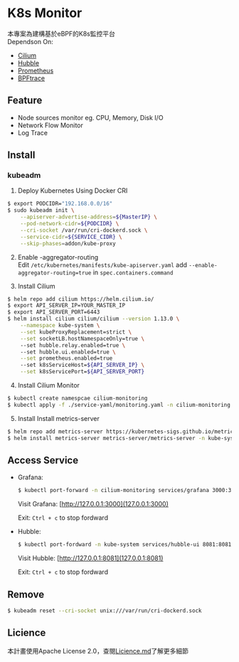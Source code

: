 # K8s Monitor
本專案為建構基於eBPF的K8s監控平台  
Dependson On:
- [Cilium](https://github.com/cilium/cilium)
- [Hubble](https://github.com/cilium/hubble)
- [Prometheus](https://github.com/prometheus)
- [BPFtrace](https://github.com/iovisor/bpftrace)
## Feature
- Node sources monitor eg. CPU, Memory, Disk I/O
- Network Flow Monitor
- Log Trace
## Install
### kubeadm
1. Deploy Kubernetes Using Docker CRI
```bash
$ export PODCIDR="192.168.0.0/16"
$ sudo kubeadm init \
    --apiserver-advertise-address=${MasterIP} \
    --pod-network-cidr=${PODCIDR} \
    --cri-socket /var/run/cri-dockerd.sock \
    --service-cidr=${SERVICE_CIDR} \
    --skip-phases=addon/kube-proxy
```
2. Enable -aggregator-routing  
Edit `/etc/kubernetes/manifests/kube-apiserver.yaml`
add `--enable-aggregator-routing=true` in `spec.containers.command`

3. Install Cilium
```bash
$ helm repo add cilium https://helm.cilium.io/
$ export API_SERVER_IP=YOUR_MASTER_IP
$ export API_SERVER_PORT=6443
$ helm install cilium cilium/cilium --version 1.13.0 \
    --namespace kube-system \
    --set kubeProxyReplacement=strict \
    --set socketLB.hostNamespaceOnly=true \ 
    --set hubble.relay.enabled=true \ 
    --set hubble.ui.enabled=true \
    --set prometheus.enabled=true
    --set k8sServiceHost=${API_SERVER_IP} \
    --set k8sServicePort=${API_SERVER_PORT}

```
4. Install Cilium Monitor
```bash
$ kubectl create namespcae cilium-monitoring
$ kubectl apply -f ./service-yaml/monitoring.yaml -n cilium-monitoring
```
5. Install Install metrics-server
```bash
$ helm repo add metrics-server https://kubernetes-sigs.github.io/metrics-server/
$ helm install metrics-server metrics-server/metrics-server -n kube-system
```

## Access Service
- Grafana:
  ```bash
  $ kubectl port-forward -n cilium-monitoring services/grafana 3000:3000
   ```
  Visit Grafana: [http://127.0.0.1:3000](127.0.0.1:3000)  
  
  Exit: `Ctrl + c` to stop fordward
  
- Hubble:
  ```bash
  $ kubectl port-fordward -n kube-system services/hubble-ui 8081:8081
  ```
  Visit Hubble: [http://127.0.0.1:8081](127.0.0.1:8081)

  Exit: `Ctrl + c` to stop fordward

## Remove
```bash
$ kubeadm reset --cri-socket unix:///var/run/cri-dockerd.sock
```

## Licience
本計畫使用Apache License 2.0，查閱[Licience.md](https://github.com/NCU-nwlab/K8s-Monitor/blob/main/LICENSE)了解更多細節
